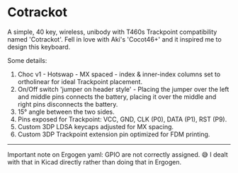 # Cotrackot
A simple, 40 key, wireless, unibody with T460s Trackpoint compatibility named 'Cotrackot'.
Fell in love with Aki's 'Cocot46+' and it inspired me to design this keyboard.

Some details:
1. Choc v1 - Hotswap - MX spaced - index & inner-index columns set to ortholinear for ideal Trackpoint placement.
2. On/Off switch 'jumper on header style' - Placing the jumper over the left and middle pins connects the battery, placing it over the middle and right pins disconnects the battery.
3. 15° angle between the two sides.
4. Pins exposed for Trackpoint: VCC, GND, CLK (P0), DATA (P1), RST (P9).
5. Custom 3DP LDSA keycaps adjusted for MX spacing.
6. Custom 3DP Trackpoint extension pin optimized for FDM printing.

______
Important note on Ergogen yaml:
GPIO are not correctly assigned. 😅
I dealt with that in Kicad directly rather than doing that in Ergogen.
